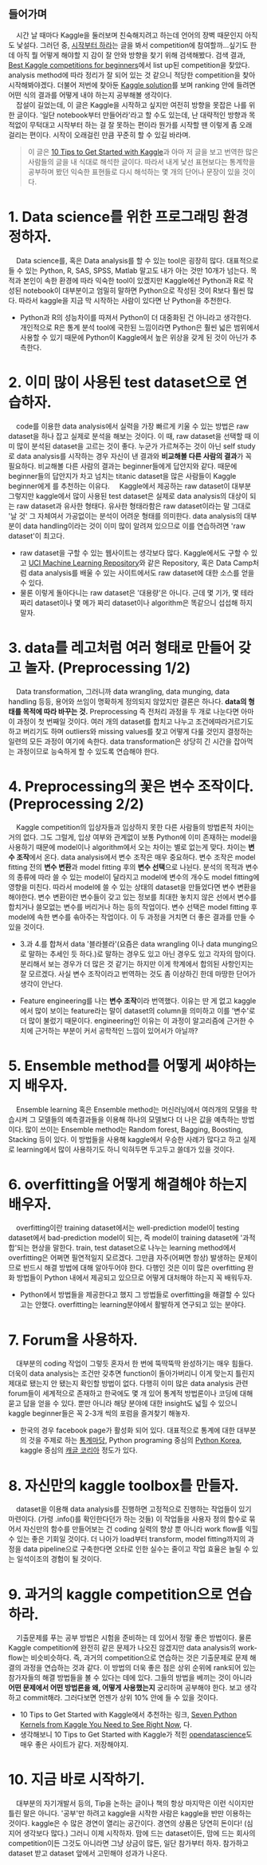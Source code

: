 ## 들어가며
&nbsp;&nbsp;&nbsp;&nbsp;시간 날 때마다 Kaggle을 둘러보며 친숙해지려고 하는데 언어의 장벽 때문인지 아직도 낯설다. 그러던 중, [시작부터 하라](https://brunch.co.kr/@minwoo/19)는 글을 봐서 competition에 참여할까...싶기도 한데 아직 뭘 어떻게 해야할 지 감이 잘 안와 방향을 찾기 위해 검색해봤다. 검색 결과, [Best Kaggle competitions for beginners](https://www.kaggle.com/getting-started/44088)에서 list up된 competition을 찾았다. analysis method에 따라 정리가 잘 되어 있는 것 같으니 적당한 competition을 찾아 시작해봐야겠다. 더불어 저번에 찾아둔 [Kaggle solution](http://kagglesolutions.com/?fbclid=IwAR025fM8UE00AzukabN19-CfWVcXTyMEXapyQ3IYmTyVJoPv-x5o51OuztA)를 보며 ranking 안에 들려면 어떤 식의 결과를 어떻게 내야 하는지 공부해볼 생각이다.  
&nbsp;&nbsp;&nbsp;&nbsp;잡설이 길었는데, 이 글은 Kaggle을 시작하고 싶지만 여전히 방향을 못잡은 나를 위한 글이다. '일단 notebook부터 만들어라'라고 할 수도 있는데, 난 대략적인 방향과 목적없이 무턱대고 시작부터 하는 걸 잘 못하는 편이라 뭔가를 시작할 땐 이렇게 좀 오래 걸리는 편이다. 시작이 오래걸린 만큼 꾸준히 할 수 있길 바라며. 


> 이 글은 [10 Tips to Get Started with Kaggle](https://opendatascience.com/10-tips-to-get-started-with-kaggle/)과 아마 저 글을 보고 번역한 많은 사람들의 글을 내 식대로 해석한 글이다. 따라서 내게 낯선 표현보다는 통계학을 공부하며 봤던 익숙한 표현들로 다시 해석하는 몇 개의 단어나 문장이 있을 것이다. 


# 1. Data science를 위한 프로그래밍 환경 정하자.
&nbsp;&nbsp;&nbsp;&nbsp;Data science를, 혹은 Data analysis를 할 수 있는 tool은 굉장히 많다. 대표적으로 들 수 있는 Python, R, SAS, SPSS, Matlab 말고도 내가 아는 것만 10개가 넘는다. 목적과 본인이 속한 환경에 따라 익숙한 tool이 있겠지만 Kaggle에선 Python과 R로 작성된 notebook이 대부분이고 엄밀히 말하면 Python으로 작성된 것이 R보다 훨씬 많다. 따라서 kaggle을 지금 막 시작하는 사람이 있다면 난 Python을 추천한다.
- Python과 R의 성능차이를 따져서 Python이 더 대중화된 건 아니라고 생각한다. 개인적으로 R은 통계 분석 tool에 국한된 느낌이라면 Python은 훨씬 넓은 범위에서 사용할 수 있기 때문에 Python이 Kaggle에서 높은 위상을 갖게 된 것이 아닌가 추측한다.  

# 2. 이미 많이 사용된 test dataset으로 연습하자.
&nbsp;&nbsp;&nbsp;&nbsp;code를 이용한 data analysis에서 실력을 가장 빠르게 키울 수 있는 방법은 raw dataset을 하나 잡고 실제로 분석을 해보는 것이다. 이 때, raw dataset을 선택할 때 이미 많이 분석된 dataset을 고르는 것이 좋다. 누군가 가르쳐주는 것이 아닌 self study로 data analysis를 시작하는 경우 자신이 낸 결과와 **비교해볼 다른 사람의 결과**가 꼭 필요하다. 비교해볼 다른 사람의 결과는 beginner들에게 답안지와 같다. 때문에 beginner들의 답안지가 차고 넘치는 titanic dataset을 많은 사람들이 Kaggle beginner에게 를 추천하는 이유다. 
&nbsp;&nbsp;&nbsp;&nbsp;Kaggle에서 제공하는 raw dataset이 대부분 그렇지만 kaggle에서 많이 사용된 test dataset은 실제로 data analysis의 대상이 되는 raw dataset과 유사한 형태다. 유사한 형태라함은 raw dataset이라는 말 그대로 '날 것' 그 자체여서 가공없이는 분석이 어려운 형태를 의미한다. data analysis의 대부분이 data handling이라는 것이 이미 많이 알려져 있으므로 이를 연습하려면 'raw dataset'이 최고다. 
- raw dataset을 구할 수 있는 웹사이트는 생각보다 많다. Kaggle에서도 구할 수 있고 [UCI Machine Learning Repository](https://archive.ics.uci.edu/ml/datasets.html)와 같은 Repository, 혹은 Data Camp처럼 data analysis를 배울 수 있는 사이트에서도 raw dataset에 대한 소스를 얻을 수 있다. 
- 물론 이렇게 돌아다니는 raw dataset은 '대용량'은 아니다. 근데 몇 기가, 몇 테라짜리 dataset이나 몇 메가 짜리 dataset이나 algorithm은 똑같으니 섭섭해 하지 말자. 

# 3. data를 레고처럼 여러 형태로 만들어 갖고 놀자. (Preprocessing 1/2)
&nbsp;&nbsp;&nbsp;&nbsp;Data transformation, 그러니까 data wrangling, data munging, data handling 등등, 용어와 쓰임이 명확하게 정의되지 않았지만 결론은 하나다. **data의 형태를 목적에 따라 바꾸는 것.** Preprocessing 즉 전처리 과정을 두 개로 나눈다면 아마 이 과정이 첫 번째일 것이다. 여러 개의 dataset를 합치고 나누고 조건에따라거르기도 하고 버리기도 하며 outliers와 missing values를 찾고 어떻게 다룰 것인지 결정하는 일련의 모든 과정이 여기에 속한다. data transformation은 상당히 긴 시간을 잡아먹는 과정이므로 능숙하게 할 수 있도록 연습해야 한다. 

# 4. Preprocessing의 꽃은 변수 조작이다. (Preprocessing 2/2)
&nbsp;&nbsp;&nbsp;&nbsp;Kaggle competition의 입상자들과 입상하지 못한 다른 사람들의 방법론적 차이는 거의 없다. 그도 그럴게, 입상 여부와 관계없이 보통 Python에 이미 존재하는 model을 사용하기 때문에 model이나 algorithm에서 오는 차이는 별로 없는게 맞다. 차이는 **변수 조작**에서 온다. data analysis에서 변수 조작은 매우 중요하다. 변수 조작은 model fitting 전의 **변수 변환**과 model fitting 후의 **변수 선택**으로 나뉜다. 분석의 목적과 변수의 종류에 따라 쓸 수 있는 model이 달라지고 model에 변수의 개수도 model fitting에 영향을 미친다. 따라서 model에 쓸 수 있는 상태의 dataset을 만들었다면 변수 변환을 해야한다. 변수 변환이란 변수들이 갖고 있는 정보를 최대한 놓치지 않은 선에서 변수를 합치거나 쓸모없는 변수를 버리거나 하는 등의 작업이다. 변수 선택은 model fitting 후 model에 속한 변수를 솎아주는 작업이다. 이 두 과정을 거치면 더 좋은 결과를 만들 수 있을 것이다. 

- 3.과 4.를 합쳐서 data '블라블라'(요즘은 data wrangling 이나 data munging으로 말하는 추세인 듯 하다.)로 말하는 경우도 있고 아닌 경우도 있고 각자의 맘이다. 분리해서 보는 경우가 더 많은 것 같기는 하지만 이게 학계에서 합의된 사항인지는 잘 모르겠다. 사실 변수 조작이라고 번역하는 것도 좀 이상하긴 한데 마땅한 단어가 생각이 안난다. 

- Feature engineering를 나는 **변수 조작**이라 번역했다. 이유는 딴 게 없고 kaggle에서 많이 보이는 feature라는 말이 dataset의 column을 의미하고 이를 '변수'로 더 많이 불렀기 때문이다. engineering인 이유는 이 과정이 알고리즘에 근거한 수치에 근거하는 부분이 커서 공학적인 느낌이 있어서가 아닐까? 

# 5. Ensemble method를 어떻게 써야하는지 배우자.
&nbsp;&nbsp;&nbsp;&nbsp;Ensemble learning 혹은 Ensemble method는 머신러닝에서 여러개의 모델을 학습시켜 그 모델들의 예측결과들을 이용해 하나의 모델보다 더 나은 값을 예측하는 방법이다. 많이 쓰이는 Ensemble method는 Random forest, Bagging, Boosting, Stacking 등이 있다. 이 방법들을 사용해 kaggle에서 우승한 사례가 많다고 하고 실제로 learning에서 많이 사용하기도 하니 익혀두면 두고두고 쓸데가 있을 것이다.

# 6. overfitting을 어떻게 해결해야 하는지 배우자.
&nbsp;&nbsp;&nbsp;&nbsp;overfitting이란 training dataset에서는 well-prediction model이 testing dataset에서 bad-prediction model이 되는, 즉 model이 training dataset에 '과적합'되는 현상을 말한다. train, test dataset으로 나누는 learning method에서 overfitting은 어쩌면 필연적일지 모르겠다. 그만큼 자주(어쩌면 항상) 발생하는 문제이므로 반드시 해결 방법에 대해 알아두어야 한다. 다행인 것은 이미 많은 overfitting 완화 방법들이 Python 내에서 제공되고 있으므로 어떻게 대처해야 하는지 꼭 배워두자. 

- Python에서 방법들을 제공한다고 했지 그 방법들로 overfitting을 해결할 수 있다고는 안했다. overfitting는 learning분야에서 활발하게 연구되고 있는 분야다. 

# 7. Forum을 사용하자. 
&nbsp;&nbsp;&nbsp;&nbsp;대부분의 coding 작업이 그렇듯 혼자서 한 번에 뚝딱뚝딱 완성하기는 매우 힘들다. 더욱이 data analysis는 조건만 갖추면 function이 돌아가버리니 이게 맞는지 틀린지 제대로 됐는지 안 됐는지 확인할 방법이 없다. 다행히 이미 많은 data analysis 관련 forum들이 세계적으로 존재하고 한국에도 몇 개 있어 통계적 방법론이나 코딩에 대해 묻고 답을 얻을 수 있다. 뿐만 아니라 해당 분야에 대한 insight도 넓힐 수 있으니 kaggle beginner들은 꼭 2-3개 씩의 포럼을 즐겨찾기 해놓자. 
- 한국의 경우 facebook page가 활성화 되어 있다. 대표적으로 통계에 대한 대부분의 것을 주제로 하는 [통계마당](https://www.facebook.com/groups/632755063474501/?hc_ref=ARS8oVhiEzHntxlb2eWsiIRlS_6_losEDe9w8R_jFsx9zSGdcXg6yNm_5rAhLsQNlAs&__tn__=C-R), Python programing 중심의 [Python Korea](https://www.facebook.com/groups/pythonkorea/?ref=nf_target&fref=nf), kaggle 중심의 [캐글 코리아](https://www.facebook.com/groups/KaggleKoreaOpenGroup/?hc_ref=ARRmYPL19nJaYyOPDXqIH54nx6KPvUaVW6P8DhF3QwR9ct7_h3n9u8E1fxsjI3xJpRk) 정도가 있다.

# 8. 자신만의 kaggle toolbox를 만들자. 
&nbsp;&nbsp;&nbsp;&nbsp;dataset을 이용해 data analysis를 진행하면 고정적으로 진행하는 작업들이 있기 마련이다. (가령 .info()를 확인한다던가 하는 것들) 이 작업들을 사용자 정의 함수로 묶어서 자신만의 함수를 만들어보는 건 coding 실력의 향상 뿐 아니라 work flow를 익힐 수 있는 좋은 기회일 것이다. 더 나아가 load부터 transform, model fitting까지의 과정을 data pipeline으로 구축한다면 오타로 인한 실수는 줄이고 작업 효율은 늘릴 수 있는 일석이조의 경험이 될 것이다. 

# 9. 과거의 kaggle competition으로 연습하라.
&nbsp;&nbsp;&nbsp;&nbsp;기출문제를 푸는 공부 방법은 시험을 준비하는 데 있어서 정말 좋은 방법이다. 물론 Kaggle competition에 완전히 같은 문제가 나오진 않겠지만 data analysis의 work-flow는 비슷비슷하다. 즉, 과거의 competition으로 연습하는 것은 기출문제로 문제 해결의 과정을 연습하는 것과 같다. 이 방법의 더욱 좋은 점은 상위 순위에 rank되어 있는 참가자들의 해결 방법들을 볼 수 있다는 데에 있다. 그들의 방법을 베끼는 것이 아니라 **어떤 문제에서 어떤 방법론을 왜, 어떻게 사용했는지** 궁리하며 공부해야 한다. 보고 생각하고 commit해라. 그러다보면 언젠가 상위 10% 안에 들 수 있을 것이다. 
- 10 Tips to Get Started with Kaggle에서 추천하는 링크, [Seven Python Kernels from Kaggle You Need to See Right Now](https://opendatascience.com/seven-python-kernels-from-kaggle-you-need-to-see-right-now/), 다. 
- 생각해보니 10 Tips to Get Started with Kaggle가 적힌 [opendatascience](https://opendatascience.com/)도 매우 좋은 사이트가 같다. 저장해야지. 

# 10. 지금 바로 시작하기.
&nbsp;&nbsp;&nbsp;&nbsp;대부분의 자기개발서 등의, Tip을 논하는 글이나 책의 항상 마지막은 이런 식이지만 틀린 말은 아니다. '공부'만 하려고 kaggle을 시작한 사람은 kaggle을 반만 이용하는 것이다. kaggle은 수 많은 경연이 열리는 공간이다. 경연의 상품은 당연히 돈이다! (심지어 생각보다 많다.) 그러니 이제 시작하자. 맘에 드는 dataset이든, 맘에 드는 회사의 competition이든 그것도 아니라면 그냥 상금이 많든, 일단 참가부터 하자. 참가하고 dataset 받고 dataset 앞에서 고민해야 성과가 나온다. 
